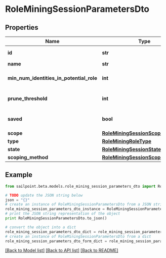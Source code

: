 # RoleMiningSessionParametersDto


## Properties
Name | Type | Description | Notes
------------ | ------------- | ------------- | -------------
**id** | **str** | The ID of the role mining session | [optional] 
**name** | **str** | The session&#39;s saved name | [optional] 
**min_num_identities_in_potential_role** | **int** | Minimum number of identities in a potential role | [optional] 
**prune_threshold** | **int** | The prune threshold to be used or null to calculate prescribedPruneThreshold | [optional] 
**saved** | **bool** | The session&#39;s saved status | [optional] [default to True]
**scope** | [**RoleMiningSessionScope**](RoleMiningSessionScope.md) |  | [optional] 
**type** | [**RoleMiningRoleType**](RoleMiningRoleType.md) |  | [optional] 
**state** | [**RoleMiningSessionState**](RoleMiningSessionState.md) |  | [optional] 
**scoping_method** | [**RoleMiningSessionScopingMethod**](RoleMiningSessionScopingMethod.md) |  | [optional] 

## Example

```python
from sailpoint.beta.models.role_mining_session_parameters_dto import RoleMiningSessionParametersDto

# TODO update the JSON string below
json = "{}"
# create an instance of RoleMiningSessionParametersDto from a JSON string
role_mining_session_parameters_dto_instance = RoleMiningSessionParametersDto.from_json(json)
# print the JSON string representation of the object
print RoleMiningSessionParametersDto.to_json()

# convert the object into a dict
role_mining_session_parameters_dto_dict = role_mining_session_parameters_dto_instance.to_dict()
# create an instance of RoleMiningSessionParametersDto from a dict
role_mining_session_parameters_dto_form_dict = role_mining_session_parameters_dto.from_dict(role_mining_session_parameters_dto_dict)
```
[[Back to Model list]](../README.md#documentation-for-models) [[Back to API list]](../README.md#documentation-for-api-endpoints) [[Back to README]](../README.md)


